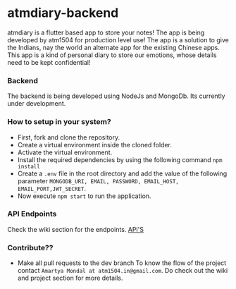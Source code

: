 # atmdiary-backend

atmdiary is a flutter based app to store your notes! The app is being developed by atm1504 for production level use! The app is a solution to give the Indians, nay the world an alternate app for the existing Chinese apps. This app is a kind of personal diary to store our emotions, whose details need to be kept confidential!

### Backend
The backend is being developed using NodeJs and MongoDb. Its currently under development.

### How to setup in your system?
* First, fork and clone the repository.
* Create a virtual environment inside the cloned folder.
* Activate the virtual environment.
* Install the required dependencies by using the following command ```npm install```
* Create a ```.env``` file in the root directory and add the value of the following parameter ```MONGODB_URI, EMAIL, PASSWORD, EMAIL_HOST, EMAIL_PORT,JWT_SECRET```.
* Now execute ```npm start``` to run the application.

### API Endpoints
Check the wiki section for the endpoints.
[API'S](https://github.com/atm1504/atmdiary-api/wiki)

### Contribute??
* Make all pull requests to the dev branch
To know the flow of the project contact ```Amartya Mondal at atm1504.in@gmail.com```. Do check out the wiki and project section for more details.